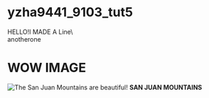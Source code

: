 # yzha9441_9103_tut5

HELLO!I MADE A Line\   
anotherone

# WOW IMAGE

![The San Juan Mountains are beautiful!](/assets/san-juan-mountains.avif "San Juan Mountains")
**SAN JUAN MOUNTAINS**